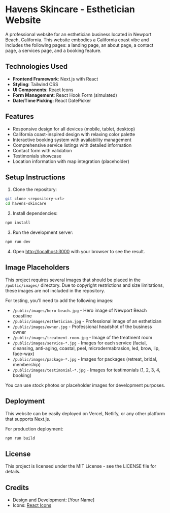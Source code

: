 # Havens Skincare - Esthetician Website

A professional website for an esthetician business located in Newport Beach, California. This website embodies a California coast vibe and includes the following pages: a landing page, an about page, a contact page, a services page, and a booking feature.

## Technologies Used

- **Frontend Framework**: Next.js with React
- **Styling**: Tailwind CSS
- **UI Components**: React Icons
- **Form Management**: React Hook Form (simulated)
- **Date/Time Picking**: React DatePicker

## Features

- Responsive design for all devices (mobile, tablet, desktop)
- California coast-inspired design with relaxing color palette
- Interactive booking system with availability management
- Comprehensive service listings with detailed information
- Contact form with validation
- Testimonials showcase
- Location information with map integration (placeholder)

## Setup Instructions

1. Clone the repository:
```bash
git clone <repository-url>
cd havens-skincare
```

2. Install dependencies:
```bash
npm install
```

3. Run the development server:
```bash
npm run dev
```

4. Open [http://localhost:3000](http://localhost:3000) with your browser to see the result.

## Image Placeholders

This project requires several images that should be placed in the `/public/images/` directory. Due to copyright restrictions and size limitations, these images are not included in the repository.

For testing, you'll need to add the following images:

- `/public/images/hero-beach.jpg` - Hero image of Newport Beach coastline
- `/public/images/esthetician.jpg` - Professional image of an esthetician
- `/public/images/owner.jpg` - Professional headshot of the business owner
- `/public/images/treatment-room.jpg` - Image of the treatment room
- `/public/images/service-*.jpg` - Images for each service (facial, cleansing, anti-aging, coastal, peel, microdermabrasion, led, brow, lip, face-wax)
- `/public/images/package-*.jpg` - Images for packages (retreat, bridal, membership)
- `/public/images/testimonial-*.jpg` - Images for testimonials (1, 2, 3, 4, booking)

You can use stock photos or placeholder images for development purposes.

## Deployment

This website can be easily deployed on Vercel, Netlify, or any other platform that supports Next.js.

For production deployment:

```bash
npm run build
```

## License

This project is licensed under the MIT License - see the LICENSE file for details.

## Credits

- Design and Development: [Your Name]
- Icons: [React Icons](https://react-icons.github.io/react-icons/)
